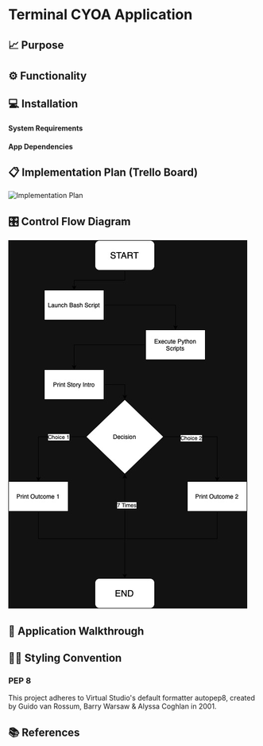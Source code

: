 # Terminal CYOA Application
## 📈 Purpose

## ⚙️ Functionality

## 💻 Installation
#### System Requirements

#### App Dependencies

## 📋 Implementation Plan (Trello Board)
![Implementation Plan](./docs/Implementation%20Plan.png)

## 🎛️ Control Flow Diagram
![Control Flow Diagram](./docs/Control%20Flow.jpg)

## 📲 Application Walkthrough

## 🧑‍💻 Styling Convention
### PEP 8
This project adheres to Virtual Studio's default formatter autopep8, created by Guido van Rossum, Barry Warsaw & Alyssa Coghlan in 2001. 
## 📚 References